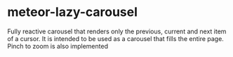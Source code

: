 # meteor-lazy-carousel
Fully reactive carousel that renders only the previous, current and next item of a cursor. It is intended to be used as a carousel that fills the entire page. Pinch to zoom is also implemented
